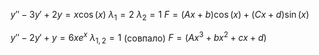 $y'' - 3y' + 2y = x\cos(x)$
$\lambda_{1} = 2$
$\lambda_{2} = 1$
$F = \left( Ax + b \right) \cos(x) + \left( Cx + d \right)\sin(x)$


$y'' - 2y' + y = 6xe^{x}$
$\lambda_{1, 2} = 1$ (совпало)
$F = \left( Ax^{3} + bx^{2} + cx +d \right)$

